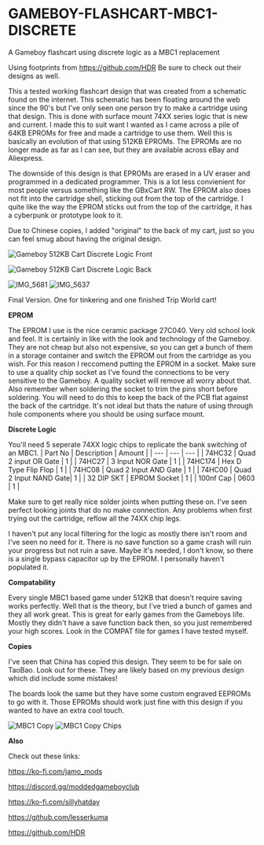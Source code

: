 # GAMEBOY-FLASHCART-MBC1-DISCRETE
A Gameboy flashcart using discrete logic as a MBC1 replacement

Using footprints from https://github.com/HDR Be sure to check out their designs as well.

This a tested working flashcart design that was created from a schematic found on the internet. This schematic has been floating around the web since the 90's but I've 
only seen one person try to make a cartridge using that design. This is done with surface mount 74XX series logic that is new and current. I made this to suit want I wanted
as I came across a pile of 64KB EPROMs for free and made a cartridge to use them. Well this is basically an evolution of that using 512KB EPROMs. The EPROMs are no longer made 
as far as I can see, but they are available across eBay and Aliexpress.

The downside of this design is that EPROMs are erased in a UV eraser and programmed in a dedicated programmer. This is a lot less convienient for most people versus something like the GBxCart RW.
The EPROM also does not fit into the cartridge shell, sticking out from the top of the cartridge. I quite like the way the EPROM sticks out from the top of the cartridge, it has a cyberpunk or prototype look to it.

Due to Chinese copies, I added "original" to the back of my cart, just so you can feel smug about having the original design.

![Gameboy 512KB Cart Discrete Logic Front](https://github.com/sillyhatday/GAMEBOY-FLASHCART-MBC1-DISCRETE/assets/65309612/546adfbd-cc16-4f19-87f0-4a89dede614f)

![Gameboy 512KB Cart Discrete Logic Back](https://github.com/sillyhatday/GAMEBOY-FLASHCART-MBC1-DISCRETE/assets/65309612/b29cd008-b40e-429b-b887-79f1b87ca9d7)

![IMG_5681](https://github.com/sillyhatday/GAMEBOY-FLASHCART-MBC1-DISCRETE/assets/65309612/fdd5c244-bbce-4291-b9f8-f7a260b6721f)
![IMG_5637](https://github.com/sillyhatday/GAMEBOY-FLASHCART-MBC1-DISCRETE/assets/65309612/de99a0bb-a1df-40f3-9fa1-70af790dc962)

Final Version. One for tinkering and one finished Trip World cart!

**EPROM**

The EPROM I use is the nice ceramic package 27C040. Very old school look and feel. It is certainly in like with the look and technology of the Gameboy. They are not cheap but also not expensive,
 so you can get a bunch of them in a storage container and switch the EPROM out from the cartridge as you wish. For this reason I reccomend putting the EPROM in a socket.
 Make sure to use a quality chip socket as I've found the connections to be very sensitive to the Gameboy. A quality socket will remove all worry about that. Also remember when soldering the socket to trim the pins short before soldering. You will need to do this to keep the back of the PCB flat against the back of the cartridge. It's not ideal but thats the nature of using through hole components where you should be using surface mount.
 
 **Discrete Logic**
 
 You'll need 5 seperate 74XX logic chips to replicate the bank switching of an MBC1.
 | Part No | Description | Amount |
 | --- | --- | --- |
 | 74HC32 | Quad 2 input OR Gate | 1 |
 | 74HC27 | 3 Input NOR Gate | 1 |
 | 74HC174 | Hex D Type Flip Flop | 1 |
 | 74HC08 | Quad 2 Input AND Gate | 1 |
 | 74HC00 | Quad 2 Input NAND Gate| 1 |
 | 32 DIP SKT | EPROM Socket | 1 |
 | 100nf Cap | 0603 | 1 |
 
 Make sure to get really nice solder joints when putting these on. I've seen perfect looking joints that do no make connection. Any problems when first trying out the cartridge, reflow all the 74XX chip legs.
 
 I haven't put any local filtering for the logic as mostly there isn't room and I've seen no need for it. There is no save function so a game crash will ruin your progress but not ruin a save. Maybe it's needed, I don't know, so there is a single bypass capacitor up by the EPROM. I personally haven't populated it.
 
 **Compatability**
 
 Every single MBC1 based game under 512KB that doesn't require saving works perfectly. Well that is the theory, but I've tried a bunch of games and they all work great. This is great for early games from the Gameboys life. Mostly they didn't have a save function back then, so you just remembered your high scores. Look in the COMPAT file for games I have tested myself.
 
 **Copies**
 
 I've seen that China has copied this design. They seem to be for sale on TaoBao. Look out for these. They are likely based on my previous design which did include some mistakes!
 
 The boards look the same but they have some custom engraved EEPROMs to go with it. Those EPROMs should work just fine with this design if you wanted to have an extra cool touch.
 
 ![MBC1 Copy](https://github.com/sillyhatday/GAMEBOY-FLASHCART-MBC1-DISCRETE/assets/65309612/e559b3f1-7cf5-447c-8597-5a02b1b501f9)
![MBC1 Copy Chips](https://github.com/sillyhatday/GAMEBOY-FLASHCART-MBC1-DISCRETE/assets/65309612/38d28594-3082-4a77-adda-fae669a4a791)

**Also**

Check out these links:

https://ko-fi.com/jamo_mods

https://discord.gg/moddedgameboyclub

https://ko-fi.com/sillyhatday

https://github.com/lesserkuma

https://github.com/HDR
